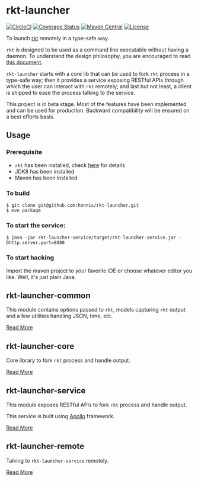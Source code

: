 # rkt-launcher

[![CircleCI](https://circleci.com/gh/honnix/rkt-launcher/tree/master.svg?style=shield)](https://circleci.com/gh/honnix/rkt-launcher)
[![Coverage Status](https://codecov.io/gh/honnix/rkt-launcher/branch/master/graph/badge.svg)](https://codecov.io/gh/honnix/rkt-launcher)
[![Maven Central](https://img.shields.io/maven-central/v/io.honnix/rkt-launcher.svg)](https://search.maven.org/#search%7Cga%7C1%7Cg%3A%22io.honnix%22%20rkt-launcher)
[![License](https://img.shields.io/github/license/honnix/rkt-launcher.svg)](LICENSE)

To launch [rkt] remotely in a type-safe way.

`rkt` is designed to be used as a command line executable without having
a daemon. To understand the design philosophy, you are encouraged to read
[this document][rkt-vs-other-projects].

`rkt-launcher` starts with a core lib that can be used to fork `rkt`
process in a type-safe way; then it provides a service exposing RESTful
APIs through which the user can interact with `rkt` remotely; and last
but not least, a client is shipped to ease the process talking to the
service.

This project is in beta stage. Most of the features have been
implemented and can be used for production. Backward compatibility will
be ensured on a best efforts basis.

## Usage

### Prerequisite

* `rkt` has been installed, check [here][trying-out-rkt] for details
* JDK8 has been installed
* Maven has been installed

### To build

```
$ git clone git@github.com:honnix/rkt-launcher.git
$ mvn package
```

### To start the service:

```
$ java -jar rkt-launcher-service/target/rkt-launcher-service.jar -Dhttp.server.port=8080
```

### To start hacking

Import the maven project to your favorite IDE or choose whatever editor
you like. Well, it's just plain Java.

## rkt-launcher-common

This module contains options passed to `rkt`, models capturing `rkt`
output and a few utilities handling JSON, time, etc.

[Read More](rkt-launcher-common/README.md)

## rkt-launcher-core

Core library to fork `rkt` process and handle output.

[Read More](rkt-launcher-core/README.md)

## rkt-launcher-service

This module exposes RESTful APIs to fork `rkt` process and handle output.

This service is built using [Apollo] framework.

[Read More](rkt-launcher-service/README.md)

## rkt-launcher-remote

Talking to `rkt-launcher-service` remotely.

[Read More](rkt-launcher-remote/README.md)

[rkt]: https://coreos.com/rkt/
[rkt-vs-other-projects]: https://coreos.com/rkt/docs/latest/rkt-vs-other-projects.html
[trying-out-rkt]: https://coreos.com/rkt/docs/latest/trying-out-rkt.html
[Apollo]: https://github.com/spotify/apollo
[Automatter]: https://github.com/danielnorberg/auto-matter
